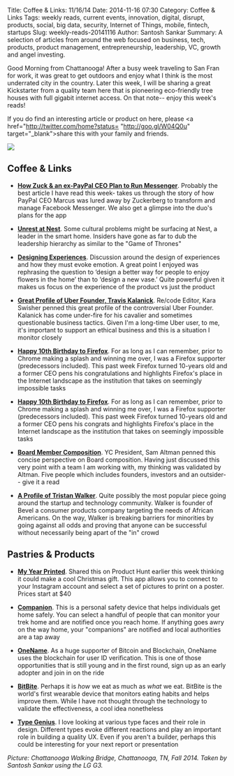 Title: Coffee & Links: 11/16/14
Date: 2014-11-16 07:30
Category: Coffee & Links
Tags: weekly reads, current events, innovation, digital, disrupt, products, social, big data, security, Internet of Things, mobile, fintech, startups
Slug: weekly-reads-20141116
Author: Santosh Sankar
Summary: A selection of articles from around the web focused on business, tech, products, product management, entrepreneurship, leadership, VC, growth and angel investing.

Good Morning from Chattanooga! After a busy week traveling to San Fran for work, it was great to get outdoors and enjoy what I think is the most underrated city in the country. Later this week, I will be sharing a great Kickstarter from a quality team here that is pioneering eco-friendly tree houses with full gigabit internet access. On that note-- enjoy this week's reads!

If you do find an interesting article or product on here, please <a href="http://twitter.com/home?status= "http://goo.gl/W04Q0u" target="_blank">share</a> this with your family and friends.

<img src="/../../../../images/chatbridge.jpg" align = "center">

## Coffee & Links

* **<a href = "http://www.wired.com/2014/11/on-david-marcus-and-facebook/" target="_blank">How Zuck & an ex-PayPal CEO Plan to Run Messenger</a>**. Probably the best article I have read this week- takes us through the story of how PayPal CEO Marcus was lured away by Zuckerberg to transform and manage Facebook Messenger. We also get a glimpse into the duo's plans for the app

* **<a href = "http://www.strictlyvc.com/2014/11/12/unrest-nest/" target="_blank">Unrest at Nest</a>**. Some cultural problems might be surfacing at Nest, a leader in the smart home. Insiders have gone as far to dub the leadership hierarchy as similar to the "Game of Thrones"

* **<a href = "http://www.theequitykicker.com/2014/11/12/designing-experiences/" target="_blank">Designing Experiences</a>**. Discussion around the design of experiences and how they must evoke emotion. A great point I enjoyed was rephrasing the question to ‘design a better way for people to enjoy flowers in the home’ than to ‘design a new vase.’ Quite powerful given it makes us focus on the experience of the product vs just the product

* **<a href = "http://www.vanityfair.com/business/2014/12/uber-travis-kalanick-controversy" target="_blank">Great Profile of Uber Founder, Travis Kalanick</a>**. Re/code Editor, Kara Swisher penned this great profile of the controversial Uber Founder. Kalanick has come under-fire for his cavalier and sometimes questionable business tactics. Given I'm a long-time Uber user, to me, it's important to support an ethical business and this is a situation I monitor closely

* **<a href = "https://medium.com/@johnolilly/happy-10th-firefox-33ddae0a5b42" target="_blank">Happy 10th Birthday to Firefox</a>**. For as long as I can remember, prior to Chrome making a splash and winning me over, I was a Firefox supporter (predecessors included). This past week Firefox turned 10-years old and a former CEO pens his congratulations and highlights Firefox's place in the Internet landscape as the institution that takes on seemingly impossible tasks 

* **<a href = "https://medium.com/@johnolilly/happy-10th-firefox-33ddae0a5b42" target="_blank">Happy 10th Birthday to Firefox</a>**. For as long as I can remember, prior to Chrome making a splash and winning me over, I was a Firefox supporter (predecessors included). This past week Firefox turned 10-years old and a former CEO pens his congrats and highlights Firefox's place in the Internet landscape as the institution that takes on seemingly impossible tasks 

* **<a href = "http://blog.samaltman.com/board-members" target="_blank">Board Member Composition</a>**. YC President, Sam Altman penned this concise perspective on Board composition. Having just discussed this very point with a team I am working with, my thinking was validated by Altman. Five people which includes founders, investors and an outsider-- give it a read  

* **<a href = "http://www.fastcompany.com/3037933/the-visible-man" target="_blank">A Profile of Tristan Walker</a>**. Quite possibly the most popular piece going around the startup and technology community. Walker is founder of Bevel a consumer products company targeting the needs of African Americans. On the way, Walker is breaking barriers for minorities by going against all odds and proving that anyone can be successful without necessarily being apart of the "in" crowd

## Pastries & Products

* **<a href = "https://www.myyearprinted.com/" target="_blank">My Year Printed</a>**. Shared this on Product Hunt earlier this week thinking it could make a cool Christmas gift. This app allows you to connect to your Instagram account and select a set of pictures to print on a poster. Prices start at $40

* **<a href = "http://www.companionapp.io/" target="_blank">Companion</a>**. This is a personal safety device that helps individuals get home safely. You can select a handful of people that can monitor your trek home and are notified once you reach home. If anything goes awry on the way home, your "companions" are notified and local authorities are a tap away

* **<a href = "https://onename.io/" target="_blank">OneName</a>**. As a huge supporter of Bitcoin and Blockchain, OneName uses the blockchain for user ID verification. This is one of those opportunities that is still young and in the first round, sign up as an early adopter and join in on the ride

* **<a href = "https://www.indiegogo.com/projects/bitbite-track-and-improve-your-eating-habits--3" target="_blank">BitBite</a>**. Perhaps it is *how* we eat as much as *what* we eat. BitBite is the world's first wearable device that monitors eating habits and helps improve them. While I have not thought through the technology to validate the effectiveness, a cool idea nonetheless

* **<a href = "http://www.typegenius.com/" target="_blank">Type Genius</a>**. I love looking at various type faces and their role in design. Different types evoke different reactions and play an important role in building a quality UX. Even if you aren't a builder, perhaps this could be interesting for your next report or presentation

*Picture: Chattanooga Walking Bridge, Chattanooga, TN, Fall 2014. Taken by Santosh Sankar using the LG G3.*